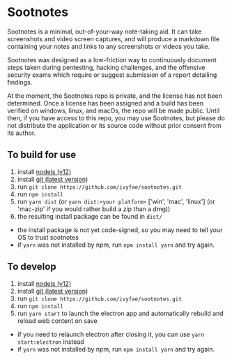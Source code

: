 # Sootnotes

Sootnotes is a minimal, out-of-your-way note-taking aid. It can take screenshots and video screen captures, and will produce a markdown file containing your notes and links to any screenshots or videos you take. 

Sootnotes was designed as a low-friction way to continuously document steps taken during pentesting, hacking challenges, and the offensive security exams which require or suggest submission of a report detailing findings. 

At the moment, the Sootnotes repo is private, and the license has not been determined. Once a license has been assigned and a build has been verified on windows, linux, and macOs, the repo will be made public. Until then, if you have access to this repo, you may use Sootnotes, but please do not distribute the application or its source code without prior consent from its author. 

## To build for use

1. install [nodejs (v12)](https://nodejs.org/en/)
2. install [git (latest version)](https://git-scm.com/)
3. run `git clone https://github.com/ivyfae/sootnotes.git`
4. run `npm install`
5. run `yarn dist` (or `yarn dist:<your platform>` ['win', 'mac', 'linux'] (or 'mac-zip' if you would rather build a zip than a dmg))
6. the resulting install package can be found in `dist/`
  * the install package is not yet code-signed, so you may need to tell your OS to trust sootnotes
  * if `yarn` was not installed by npm, run `npm install yarn` and try again.

## To develop
1. install [nodejs (v12)](https://nodejs.org/en/)
2. install [git (latest version)](https://git-scm.com/)
3. run `git clone https://github.com/ivyfae/sootnotes.git`
4. run `npm install`
5. run `yarn start` to launch the electron app and automatically rebuild and reload web content on save
  * if you need to relaunch electron after closing it, you can use `yarn start:electron` instead
  * if `yarn` was not installed by npm, run `npm install yarn` and try again.

